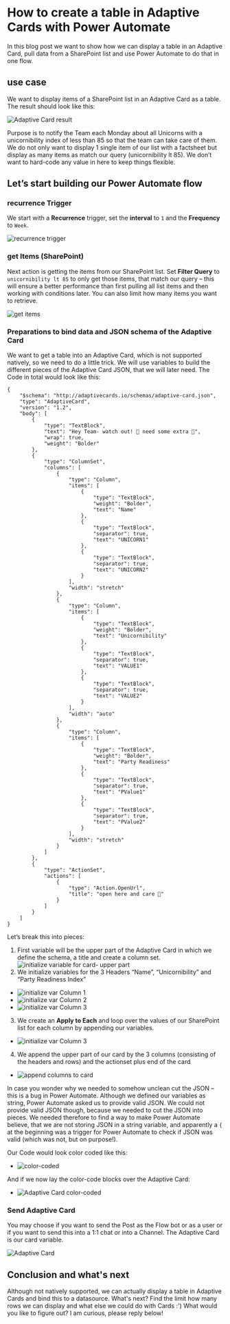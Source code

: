 # How to create a table in Adaptive Cards with Power Automate

In this blog post we want to show how we can display a table in an Adaptive Card, pull data from a SharePoint list and use Power Automate to do that in one flow. 

## use case

We want to display items of a SharePoint list in an Adaptive Card as a table. The result should look like this: 

![Adaptive Card result](https://github.com/LuiseFreese/blog/blob/main/media/how-to-create-table-in-adaptive-cards/V2AdaptiveCard-Result.png) 

Purpose is to notify the Team each Monday about all Unicorns with a unicornibility index of less than 85 so that the team can take care of them. We do not only want to display 1 single item of our list with a factsheet but display as many items as match our query (unicornibility lt 85). We don’t want to hard-code any value in here to keep things flexible. 

## Let’s start building our Power Automate flow

### recurrence Trigger

We start with a **Recurrence** trigger, set the **interval** to `1` and the **Frequency** to `Week`. 

![recurrence trigger](https://github.com/LuiseFreese/blog/blob/main/media/how-to-create-table-in-adaptive-cards/recurrence.png)
 
### get Items (SharePoint)

Next action is getting the items from our SharePoint list. Set **Filter Query** to `unicornibility lt 85` to only get those items, that match our query – this will ensure a better performance than first pulling all list items and then working with conditions later. You can also limit how many items you want to retrieve. 

![get items](https://github.com/LuiseFreese/blog/blob/main/media/how-to-create-table-in-adaptive-cards/get-items.png)
 
### Preparations to bind data and JSON schema of the Adaptive Card

We want to get a table into an Adaptive Card, which is not supported natively, so we need to do a little trick. We will use variables to build the different pieces of the Adaptive Card JSON, that we will later need. 
The Code in total would look like this: 
 
```
{
    "$schema": "http://adaptivecards.io/schemas/adaptive-card.json",
    "type": "AdaptiveCard",
    "version": "1.2",
    "body": [
        {
            "type": "TextBlock",
            "text": "Hey Team- watch out! 🦄 need some extra 💖",
            "wrap": true,
            "weight": "Bolder"
        },
        {
            "type": "ColumnSet",
            "columns": [
                {
                    "type": "Column",
                    "items": [
                        {
                            "type": "TextBlock",
                            "weight": "Bolder",
                            "text": "Name"
                        },
                        {
                            "type": "TextBlock",
                            "separator": true,
                            "text": "UNICORN1"
                        },
                        {
                            "type": "TextBlock",
                            "separator": true,
                            "text": "UNICORN2"
                        }
                    ],
                    "width": "stretch"
                },
                {
                    "type": "Column",
                    "items": [
                        {
                            "type": "TextBlock",
                            "weight": "Bolder",
                            "text": "Unicornibility"
                        },
                        {
                            "type": "TextBlock",
                            "separator": true,
                            "text": "VALUE1"
                        },
                        {
                            "type": "TextBlock",
                            "separator": true,
                            "text": "VALUE2"
                        }
                    ],
                    "width": "auto"
                },
                {
                    "type": "Column",
                    "items": [
                        {
                            "type": "TextBlock",
                            "weight": "Bolder",
                            "text": "Party Readiness"
                        },
                        {
                            "type": "TextBlock",
                            "separator": true,
                            "text": "PValue1"
                        },
                        {
                            "type": "TextBlock",
                            "separator": true,
                            "text": "PValue2"
                        }
                    ],
                    "width": "stretch"
                }
            ]
        },
        {
            "type": "ActionSet",
            "actions": [
                {
                    "type": "Action.OpenUrl",
                    "title": "open here and care 💖"
                }
            ]
        }
    ]
}

```

Let’s break this into pieces: 

1. First variable will be the upper part of the Adaptive Card in which we define the schema, a title and create a column set. 
![initialize variable for card- upper part](https://github.com/LuiseFreese/blog/blob/main/media/how-to-create-table-in-adaptive-cards/varCard-initialize.png)
2. We initialize variables for the 3 Headers “Name”, “Unicornibility” and “Party Readiness Index”
* ![initialize var Column 1](https://github.com/LuiseFreese/blog/blob/main/media/how-to-create-table-in-adaptive-cards/varColumn1-initialize.png)
* ![initialize var Column 2](https://github.com/LuiseFreese/blog/blob/main/media/how-to-create-table-in-adaptive-cards/varColumn2-initialize.png)
* ![initialize var Column 3](https://github.com/LuiseFreese/blog/blob/main/media/how-to-create-table-in-adaptive-cards/varColumn3-initialize.png)
3. We create an **Apply to Each** and loop over the values of our SharePoint list for each column by appending our variables.
* ![initialize var Column 3](https://github.com/LuiseFreese/blog/blob/main/media/how-to-create-table-in-adaptive-cards/apply-to-each.png)
4. We append the upper part of our card by the 3 columns (consisting of the headers and rows) and the actionset plus end of the card
* ![append columns to card](https://github.com/LuiseFreese/blog/blob/main/media/how-to-create-table-in-adaptive-cards/append%20to%20Card.png)

In case you wonder why we needed to somehow unclean cut the JSON – this is a bug in Power Automate. Although we defined our variables as string, Power Automate asked us to provide valid JSON. We could not provide valid JSON though, because we needed to cut the JSON into pieces. We needed therefore to find a way to make Power Automate believe, that we are not storing JSON in a string variable, and apparently a `{` at the beginning was a trigger for Power Automate to check if JSON was valid (which was not, but on purpose!).

Our Code would look color coded like this: 
 
* ![color-coded](https://github.com/LuiseFreese/blog/blob/main/media/how-to-create-table-in-adaptive-cards/V2color-coded.png)

And if we now lay the color-code blocks over the Adaptive Card: 

* ![Adaptive Card color-coded](https://github.com/LuiseFreese/blog/blob/main/media/how-to-create-table-in-adaptive-cards/V2AdaptiveCard-result-color.png)
 
### Send Adaptive Card

You may choose if you want to send the Post as the Flow bot or as a user or if you want to send this into a 1:1 chat or into a Channel. The Adaptive Card is our card variable. 

![Adaptive Card](https://github.com/LuiseFreese/blog/blob/main/media/how-to-create-table-in-adaptive-cards/card.png)
 
## Conclusion and what's next
 
Although not natively supported, we can actually display a table in Adaptive Cards and bind this to a datasource. What's next? Find the limit how many rows we can display and what else we could do with Cards :') What would you like to figure out? I am curious, please reply below! 
 
